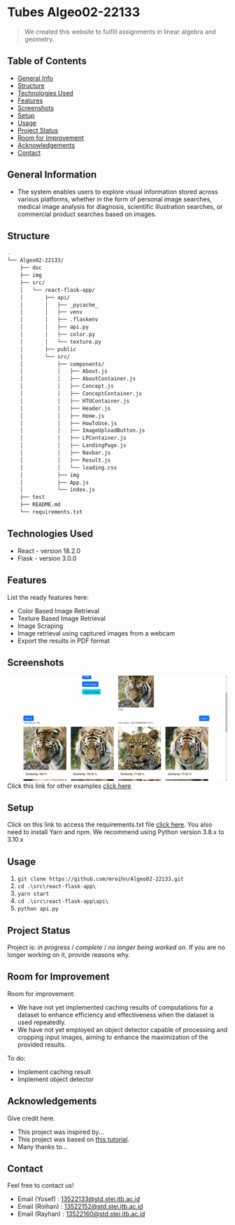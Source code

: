 # Tubes Algeo02-22133
> We created this website to fulfill assignments in linear algebra and geometry.

## Table of Contents
* [General Info](#general-information)
* [Structure](#structure)
* [Technologies Used](#technologies-used)
* [Features](#features)
* [Screenshots](#screenshots)
* [Setup](#setup)
* [Usage](#usage)
* [Project Status](#project-status)
* [Room for Improvement](#room-for-improvement)
* [Acknowledgements](#acknowledgements)
* [Contact](#contact)
<!-- * [License](#license) -->


## General Information
- The system enables users to explore visual information stored across various platforms, whether in the form of personal image searches, medical image analysis for diagnosis, scientific illustration searches,   or commercial product searches based on images.

## Structure
``` bash
.
└── Algeo02-22133/
    ├── doc
    ├── img
    ├── src/
    │   └── react-flask-app/
    │       ├── api/
    │       │   ├── _pycache_
    │       │   ├── venv
    │       │   ├── .flaskenv
    │       │   ├── api.py
    │       │   ├── color.py
    │       │   └── texture.py
    │       ├── public
    │       └── src/
    │           ├── components/
    │           │   ├── About.js
    │           │   ├── AboutContainer.js
    │           │   ├── Concept.js
    │           │   ├── ConceptContainer.js
    │           │   ├── HTUContainer.js
    │           │   ├── Header.js
    │           │   ├── Home.js
    │           │   ├── HowToUse.js
    │           │   ├── ImageUploadButton.js
    │           │   ├── LPContainer.js
    │           │   ├── LandingPage.js
    │           │   ├── Navbar.js
    │           │   ├── Result.js
    │           │   └── loading.css
    │           ├── img
    │           ├── App.js
    │           └── index.js
    ├── test
    ├── README.md
    └── requirements.txt
```

## Technologies Used
- React - version 18.2.0
- Flask - version 3.0.0


## Features
List the ready features here:
- Color Based Image Retrieval
- Texture Based Image Retrieval
- Image Scraping
- Image retrieval using captured images from a webcam
- Export the results in PDF format


## Screenshots
![Example screenshot](./img/color4738img.png)
Click this link for other examples [click here](./img)


## Setup
Click on this link to access the requirements.txt file [click here](./requirements.txt).
You also need to install Yarn and npm. We recommend using Python version 3.8.x to 3.10.x


## Usage
1. `git clone https://github.com/mroihn/Algeo02-22133.git `
2. `cd .\src\react-flask-app\ `
3. `yarn start`
4. `cd .\src\react-flask-app\api\`
5. `python api.py`


## Project Status
Project is: _in progress_ / _complete_ / _no longer being worked on_. If you are no longer working on it, provide reasons why.


## Room for Improvement
Room for improvement:
- We have not yet implemented caching results of computations for a dataset to enhance efficiency and effectiveness when the dataset is used repeatedly.
- We have not yet employed an object detector capable of processing and cropping input images, aiming to enhance the maximization of the provided results.

To do:
- Implement caching result
- Implement object detector


## Acknowledgements
Give credit here.
- This project was inspired by...
- This project was based on [this tutorial](https://www.example.com).
- Many thanks to...


## Contact
Feel free to contact us!
- Email (Yosef) : 13522133@std.stei.itb.ac.id
- Email (Roihan) : 13522152@std.stei.itb.ac.id
- Email (Rayhan) : 13522160@std.stei.itb.ac.id



<!-- Optional -->
<!-- ## License -->
<!-- This project is open source and available under the [... License](). -->

<!-- You don't have to include all sections - just the one's relevant to your project -->
